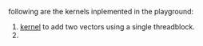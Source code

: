 following are the kernels inplemented in the playground:
1. [kernel](../playground/vecaddsingle.cu) to add two vectors using a single threadblock. 
2. 